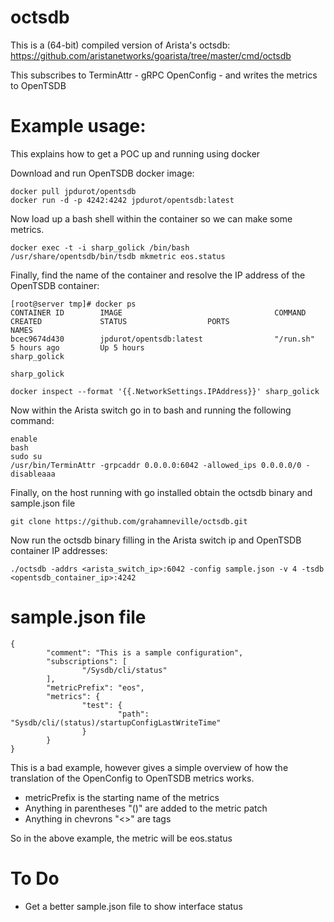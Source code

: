 # octsdb


This is a (64-bit) compiled version of Arista's octsdb: https://github.com/aristanetworks/goarista/tree/master/cmd/octsdb

This subscribes to TerminAttr - gRPC OpenConfig - and writes the metrics to OpenTSDB

# Example usage:

This explains how to get a POC up and running using docker

Download and run OpenTSDB docker image:

```
docker pull jpdurot/opentsdb
docker run -d -p 4242:4242 jpdurot/opentsdb:latest
```

Now load up a bash shell within the container so we can make some metrics.

```
docker exec -t -i sharp_golick /bin/bash
/usr/share/opentsdb/bin/tsdb mkmetric eos.status
```

Finally, find the name of the container and resolve the IP address of the OpenTSDB container:

```
[root@server tmp]# docker ps
CONTAINER ID        IMAGE                                  COMMAND                  CREATED             STATUS                  PORTS                                                           NAMES
bcec9674d430        jpdurot/opentsdb:latest                "/run.sh"                5 hours ago         Up 5 hours                                                                              sharp_golick
                                                            sharp_golick

docker inspect --format '{{.NetworkSettings.IPAddress}}' sharp_golick
```

Now within the Arista switch go in to bash and running the following command:

```
enable
bash
sudo su
/usr/bin/TerminAttr -grpcaddr 0.0.0.0:6042 -allowed_ips 0.0.0.0/0 -disableaaa
```

Finally, on the host running with go installed obtain the octsdb binary and sample.json file

```
git clone https://github.com/grahamneville/octsdb.git
```

Now run the octsdb binary filling in the Arista switch ip and OpenTSDB container IP addresses:

```
./octsdb -addrs <arista_switch_ip>:6042 -config sample.json -v 4 -tsdb <opentsdb_container_ip>:4242
```


# sample.json file

```
{
        "comment": "This is a sample configuration",
        "subscriptions": [
                "/Sysdb/cli/status"
        ],
        "metricPrefix": "eos",
        "metrics": {
                "test": {
                        "path": "Sysdb/cli/(status)/startupConfigLastWriteTime"
                }
        }
}
```

This is a bad example, however gives a simple overview of how the translation of the OpenConfig to OpenTSDB metrics works.

 - metricPrefix is the starting name of the metrics
 - Anything in parentheses "()" are added to the metric patch
 - Anything in chevrons "<>" are tags

So in the above example, the metric will be eos.status
 
 
 # To Do
 
  - Get a better sample.json file to show interface status










